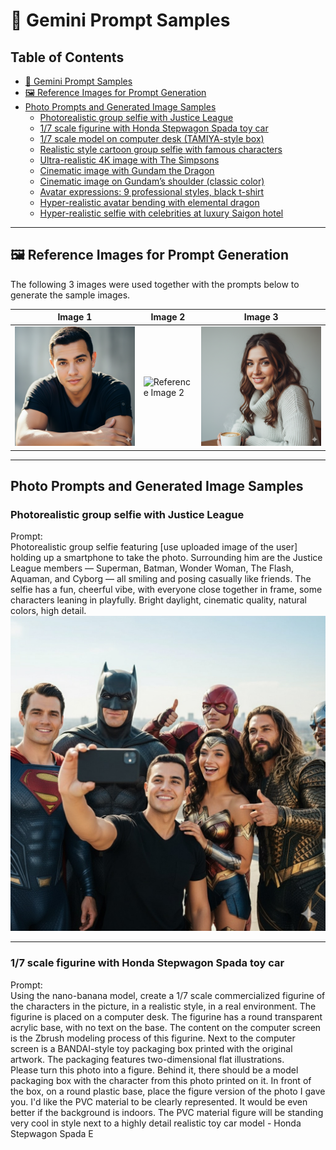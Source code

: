 # 🎨 Gemini Prompt Samples

## Table of Contents

- [🎨 Gemini Prompt Samples](#-gemini-prompt-samples)
- [🖼 Reference Images for Prompt Generation](#-reference-images-for-prompt-generation)
- [Photo Prompts and Generated Image Samples](#photo-prompts-and-generated-image-samples)
  - [Photorealistic group selfie with Justice League](#photorealistic-group-selfie-with-justice-league)
  - [1/7 scale figurine with Honda Stepwagon Spada toy car](#17-scale-figurine-with-honda-stepwagon-spada-toy-car)
  - [1/7 scale model on computer desk (TAMIYA-style box)](#17-scale-model-on-computer-desk-tamiya-style-box)
  - [Realistic style cartoon group selfie with famous characters](#realistic-style-cartoon-group-selfie-with-famous-characters)
  - [Ultra-realistic 4K image with The Simpsons](#ultra-realistic-4k-image-with-the-simpsons)
  - [Cinematic image with Gundam the Dragon](#cinematic-image-with-gundam-the-dragon)
  - [Cinematic image on Gundam’s shoulder (classic color)](#cinematic-image-on-gundams-shoulder-classic-color)
  - [Avatar expressions: 9 professional styles, black t-shirt](#avatar-expressions-9-professional-styles-black-t-shirt)
  - [Hyper-realistic avatar bending with elemental dragon](#hyper-realistic-avatar-bending-with-elemental-dragon)
  - [Hyper-realistic selfie with celebrities at luxury Saigon hotel](#hyper-realistic-selfie-with-celebrities-at-luxury-saigon-hotel)

---

## 🖼 Reference Images for Prompt Generation

The following 3 images were used together with the prompts below to generate the sample images.

| Image 1 | Image 2 | Image 3 |
|---------|---------|---------|
| ![Reference Image 1](images/sample1.png) | ![Reference Image 2](images/sample2.png) | ![Reference Image 3](images/sample3.png) |

---

## Photo Prompts and Generated Image Samples

### Photorealistic group selfie with Justice League
Prompt:  
Photorealistic group selfie featuring [use uploaded image of the user] holding up a smartphone to take the photo. Surrounding him are the Justice League members — Superman, Batman, Wonder Woman, The Flash, Aquaman, and Cyborg — all smiling and posing casually like friends. The selfie has a fun, cheerful vibe, with everyone close together in frame, some characters leaning in playfully. Bright daylight, cinematic quality, natural colors, high detail.  
![Justice League Selfie](images/superhero.jpg)

---

### 1/7 scale figurine with Honda Stepwagon Spada toy car
Prompt:  
Using the nano-banana model, create a 1/7 scale commercialized figurine of the characters in the picture, in a realistic style, in a real environment. The figurine is placed on a computer desk. The figurine has a round transparent acrylic base, with no text on the base. The content on the computer screen is the Zbrush modeling process of this figurine. Next to the computer screen is a BANDAI-style toy packaging box printed with the original artwork. The packaging features two-dimensional flat illustrations.  
Please turn this photo into a figure. Behind it, there should be a model packaging box with the character from this photo printed on it. In front of the box, on a round plastic base, place the figure version of the photo I gave you. I'd like the PVC material to be clearly represented. It would be even better if the background is indoors. The PVC material figure will be standing very cool in style next to a highly detail realistic toy car model - Honda Stepwagon Spada E
